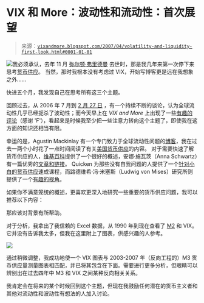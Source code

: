 <!--yml

类别：未分类

日期：2024-05-18 15:50:24

-->

# VIX 和 More：波动性和流动性：首次展望

> 来源：[`vixandmore.blogspot.com/2007/04/volatility-and-liquidity-first-look.html#0001-01-01`](http://vixandmore.blogspot.com/2007/04/volatility-and-liquidity-first-look.html#0001-01-01)

![](http://i104.photobucket.com/albums/m163/bl82/miltonfriedmanbw.jpg)我必须承认，去年 11 月 [弥尔顿·弗里德曼](http://en.wikipedia.org/wiki/Milton_Friedman) 去世时，那是我几年来第一次停下来思考[货币供应](http://en.wikipedia.org/wiki/Money_supply)。 当然，那时我根本没有考虑过 VIX，开始写博客更是远在我想象之外……

快进五个月，我发现自己在思考所有这三个主题。

回顾过去，从 2006 年 7 月到 [2 月 27 日](http://vixandmore.blogspot.com/search/label/February%2027) ，有一个持续不断的谈论，认为全球流动性几乎已经扼杀了波动性；而今天早上在 *VIX and More* 上出现了一些[有趣的评论](http://vixandmore.blogspot.com/2007/04/when-is-echo-volatility-safely-behind.html)（感谢 'F'），看起来是时候我至少把一些注意力转向这个主题了，即使我在这方面的知识还相当有限。

幸运的是，Agustin Mackinlay 有一个专门致力于全球流动性问题的[博客](http://www.liquidityblog.blogspot.com/)，我在过去一两个小时花了一点时间阅读了有关[美国货币供应](http://www.newyorkfed.org/aboutthefed/fedpoint/fed49.html)的内容。 对于需要快速了解货币供应的人，[维基百科](http://en.wikipedia.org/wiki/Money_supply)提供了一个很好的概述，安娜·施瓦茨（Anna Schwartz）有一篇优秀的[文章和链接](http://www.econlib.org/library/Enc/MoneySupply.html)。 Quicken 为那些没有自我问题的人提供了一个[针对小白的货币供应](http://www.quicken.com/cms/viewers/article/investments/5271)速成课程，而路德维希·冯·米塞斯（Ludwig von Mises）研究所则提供了一个[有趣的视角](http://www.mises.org/story/1956)。

如果你不满意笼统的概述，更喜欢更深入地研究一些重要的货币供应问题，我可以推荐以下内容：

那应该对背景有所帮助。

对于分析，我拿出了我信赖的 Excel 数据，从 1990 年到现在查看了 [M2](http://www.economagic.com/em-cgi/charter.exe/fedstl/m2sl) 和 VIX。 它并没有告诉我太多，但我在这里附上了图表，供感兴趣的人参考。

![](http://i104.photobucket.com/albums/m163/bl82/VIXandM21990toPres.gif)

通过稍微调整，我成功地使一个 VIX 图表与 2003-2007 年（反向工程的）M3 货币供应量测量图表相匹配，并已将其包含在下面。需要进行更多分析，但眼睛可以辨别出在过去四年中 M3 和 VIX 之间某种反向相关关系。

我肯定会在将来的某个时候回到这个主题，但现在我鼓励任何潜在的货币主义者和其他对流动性和波动性有想法的人加入讨论。

